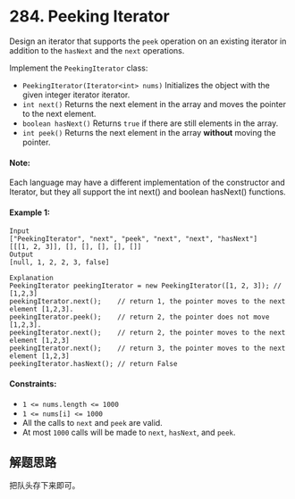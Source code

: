 # 284. Peeking Iterator

Design an iterator that supports the `peek` operation on an existing iterator in addition to the `hasNext` and the `next` operations.

Implement the `PeekingIterator` class:

+ `PeekingIterator(Iterator<int> nums)` Initializes the object with the given integer iterator iterator.
+ `int next()` Returns the next element in the array and moves the pointer to the next element.
+ `boolean hasNext()` Returns `true` if there are still elements in the array.
+ `int peek()` Returns the next element in the array **without** moving the pointer.

#### Note: 
Each language may have a different implementation of the constructor and Iterator, but they all support the int next() and boolean hasNext() functions.

#### Example 1:

```
Input
["PeekingIterator", "next", "peek", "next", "next", "hasNext"]
[[[1, 2, 3]], [], [], [], [], []]
Output
[null, 1, 2, 2, 3, false]

Explanation
PeekingIterator peekingIterator = new PeekingIterator([1, 2, 3]); // [1,2,3]
peekingIterator.next();    // return 1, the pointer moves to the next element [1,2,3].
peekingIterator.peek();    // return 2, the pointer does not move [1,2,3].
peekingIterator.next();    // return 2, the pointer moves to the next element [1,2,3]
peekingIterator.next();    // return 3, the pointer moves to the next element [1,2,3]
peekingIterator.hasNext(); // return False
``` 

#### Constraints:

+ `1 <= nums.length <= 1000`
+ `1 <= nums[i] <= 1000`
+ All the calls to `next` and `peek` are valid.
+ At most `1000` calls will be made to `next`, `hasNext`, and `peek`.

## 解题思路

把队头存下来即可。
